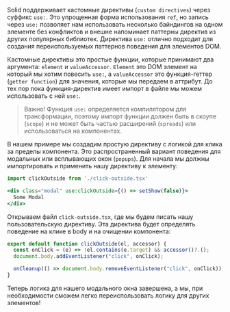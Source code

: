 Solid поддерживает кастомные директивы (`custom directives`) через суффикс `use:`. Это упрощенная форма использования `ref`, но запись через `use:` позволяет нам использовать несколько байндингов на одном элементе без конфликтов и внешне напоминает паттерны директив из других популярных библиотек. Директива `use:` отлично подходит для создания переиспользуемых паттернов поведения для элементов DOM.

Кастомные директивы это простые функции, которые принимают два аргумента: `element` и `valueAccessor`. `Element` это DOM элемент на который мы хотим повесить `use:`, а `valueAccessor` это функция-геттер (`getter function`) для значения, которые мы передаем в аттрибут. До тех пор пока функция-директив имеет импорт в файле мы можем использовать с ней `use:`. 

> Важно! Функция `use:` определяется компилятором для трансформации, поэтому импорт функции должен быть в скоупе (`scope`) и не может быть частью расширений (`spreads`) или использоваться на компонентах.

В нашем примере мы создадим простую директиву с логикой для клика за пределы компонента. Это распространенный вариант поведения для модальных или всплывающих окон (`popups`). Для начала мы должны импортировать и применить нашу директиву к элементу:

```jsx
import clickOutside from './click-outside.tsx'

<div class="modal" use:clickOutside={() => setShow(false)}>
  Some Modal
</div>
```

Открываем файл `click-outside.tsx`, где мы будем писать нашу пользовательскую директиву. Эта директива будет определять поведение на клике в body и на очищении компонента:

```jsx
export default function clickOutside(el, accessor) {
  const onClick = (e) => !el.contains(e.target) && accessor()?.();
  document.body.addEventListener("click", onClick);

  onCleanup(() => document.body.removeEventListener("click", onClick));
}
```

Теперь логика для нашего модального окна завершена, а мы, при необходимости сможем легко переиспользовать логику для других элементов!
